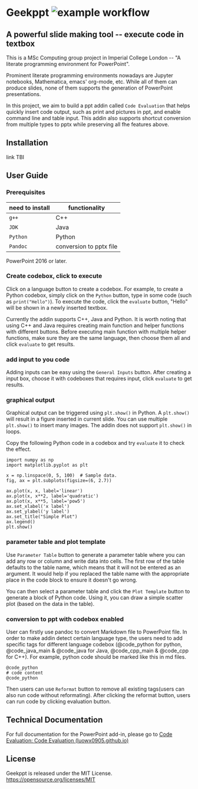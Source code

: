 # Geekppt ![example workflow](https://github.com/ender8848/Geekppt/actions/workflows/action.yml/badge.svg)

## A powerful slide making tool -- execute code in textbox

This is a MSc Computing group project in Imperial College London -- "A literate programming environment for PowerPoint". 

Prominent literate programming environments nowadays are Jupyter notebooks, Mathematica, emacs' org-mode, etc. While all of them can produce slides, none of them supports the generation of PowerPoint presentations. 

In this project, we aim to build a ppt addin called ```Code Evaluation``` that helps quickly insert code output, such as print and pictures in ppt, and enable command line and table input. This addin also supports shortcut conversion from multiple types to pptx while preserving all fhe features above.

## Installation

link TBI

## User Guide

### Prerequisites

|need to install|functionality|
|---------------|-------------|
|```g++```|C++|
|```JDK```|Java|
|```Python```|Python|
|```Pandoc```|conversion to pptx file|

PowerPoint 2016 or later. 

### Create codebox, click to execute

Click on a language button to create a codebox. For example, to create a Python codebox, simply click on the ```Python``` button, type in some code (such as ```print("Hello")```). To execute the code, click the ```evaluate``` button, "Hello" will be shown in a newly inserted textbox. 

Currently the addin supports C++, Java and Python. It is worth noting that using C++ and Java requires creating main function and helper functions with different buttons. Before executing main function with multiple helper functions, make sure they are the same language, then choose them all and click ```evaluate``` to get results. 

### add input to you code

Adding inputs can be easy using the ```General Inputs``` button. After creating a input box, choose it with codeboxes that requires input, click ```evaluate``` to get results. 

### graphical output

Graphical output can be triggered using ```plt.show()``` in Python. A ```plt.show()``` will result in a figure inserted in current slide. You can use multiple ```plt.show()``` to insert many images. The addin does not support ```plt.show()``` in loops.

Copy the following Python code in a codebox and try ```evaluate``` it to check the effect.

```
import numpy as np
import matplotlib.pyplot as plt

x = np.linspace(0, 5, 100)  # Sample data.
fig, ax = plt.subplots(figsize=(6, 2.7))

ax.plot(x, x, label='linear')
ax.plot(x, x**2, label='quadratic')
ax.plot(x, x**5, label='pow5') 
ax.set_xlabel('x label')
ax.set_ylabel('y label')
ax.set_title("Simple Plot")
ax.legend()
plt.show()
```

### parameter table and plot template

Use ```Parameter Table``` button to generate a parameter table where you can add any row or column and write data into cells. The first row of the table defaults to the table name, which means that it will not be entered as an argument. It would help if you replaced the table name with the appropriate place in the code block to ensure it doesn't go wrong.

You can then select a parameter table and click the ```Plot Template``` button to generate a block of Python code. Using it, you can draw a simple scatter plot (based on the data in the table).

### conversion to ppt with codebox enabled

User can firstly use pandoc to convert Markdown file to PowerPoint file. In order to make addin detect certain language type, the users need to add specific tags for different language codebox (@code_python for python, @code_java_main & @code_java for Java, @code_cpp_main & @code_cpp for C++). For example, python code should be marked like this in md files. 
```
@code_python
# code content
@code_python
```
Then users can use ```Reformat``` button to remove all existing tags(users can also run code without reformating). After clicking the reformat button, users can run code by clicking evaluation button.

## Technical Documentation

For full documentation for the PowerPoint add-in, please go to [Code Evaluation: Code Evaluation (luowx0905.github.io)](https://luowx0905.github.io/CodeEvaluation_doc/index.html)

## License

Geekppt is released under the MIT License. https://opensource.org/licenses/MIT
